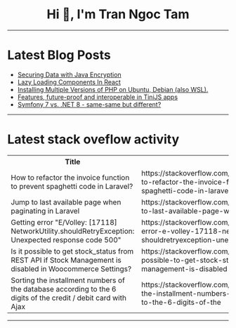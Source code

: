 <h1 align="center">Hi 👋, I'm Tran Ngoc Tam</h1>

---

# Latest Blog Posts 
<!-- BLOG-POST-LIST:START -->
- [Securing Data with Java Encryption](https://dev.to/dbillion/securing-data-with-java-encryption-3kjl)
- [Lazy Loading Components In React](https://dev.to/bipinrajbhar/lazy-loading-components-in-react-3g25)
- [Installing Multiple Versions of PHP on Ubuntu, Debian &lpar;also WSL&rpar;.](https://dev.to/angelalexqc/installing-multiple-versions-of-php-on-ubuntu-debian-also-wsl-5hjp)
- [Features, future-proof and interoperable in TiniJS apps](https://dev.to/lamnhan/features-future-proof-and-interoperable-in-tinijs-apps-48dh)
- [Symfony 7 vs. .NET 8 - same-same but different?](https://dev.to/awons/symfony-7-vs-net-8-same-same-but-different-9ob)
<!-- BLOG-POST-LIST:END -->

---

# Latest stack oveflow activity
<table>
  <tr><th>Title</th><th>Link</th></tr>
  <!-- STACKOVERFLOW:START --><tr><td>How to refactor the invoice function to prevent spaghetti code in Laravel?</td><td>https://stackoverflow.com/questions/78427913/how-to-refactor-the-invoice-function-to-prevent-spaghetti-code-in-laravel</td></tr><tr><td>Jump to last available page when paginating in Laravel</td><td>https://stackoverflow.com/questions/78427902/jump-to-last-available-page-when-paginating-in-laravel</td></tr><tr><td>Getting error &quot;E/Volley: [17118] NetworkUtility.shouldRetryException: Unexpected response code 500&quot;</td><td>https://stackoverflow.com/questions/78427887/getting-error-e-volley-17118-networkutility-shouldretryexception-unexpected</td></tr><tr><td>Is it possible to get stock_status from REST API if Stock Management is disabled in Woocommerce Settings?</td><td>https://stackoverflow.com/questions/78427757/is-it-possible-to-get-stock-status-from-rest-api-if-stock-management-is-disabled</td></tr><tr><td>Sorting the installment numbers of the database according to the 6 digits of the credit / debit card with Ajax</td><td>https://stackoverflow.com/questions/78427624/sorting-the-installment-numbers-of-the-database-according-to-the-6-digits-of-the</td></tr><!-- STACKOVERFLOW:END -->
</table>

---


